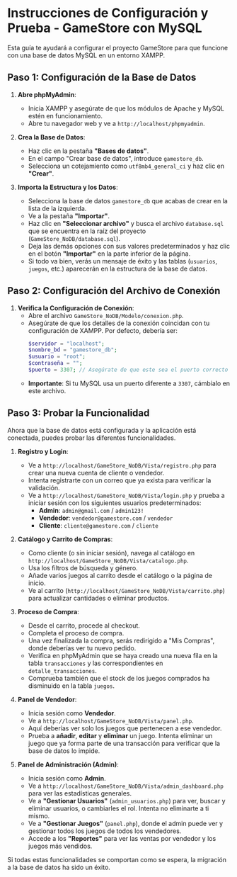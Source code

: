 # Instrucciones de Configuración y Prueba - GameStore con MySQL

Esta guía te ayudará a configurar el proyecto GameStore para que funcione con una base de datos MySQL en un entorno XAMPP.

## Paso 1: Configuración de la Base de Datos

1.  **Abre phpMyAdmin**:
    *   Inicia XAMPP y asegúrate de que los módulos de Apache y MySQL estén en funcionamiento.
    *   Abre tu navegador web y ve a `http://localhost/phpmyadmin`.

2.  **Crea la Base de Datos**:
    *   Haz clic en la pestaña **"Bases de datos"**.
    *   En el campo "Crear base de datos", introduce `gamestore_db`.
    *   Selecciona un cotejamiento como `utf8mb4_general_ci` y haz clic en **"Crear"**.

3.  **Importa la Estructura y los Datos**:
    *   Selecciona la base de datos `gamestore_db` que acabas de crear en la lista de la izquierda.
    *   Ve a la pestaña **"Importar"**.
    *   Haz clic en **"Seleccionar archivo"** y busca el archivo `database.sql` que se encuentra en la raíz del proyecto (`GameStore_NoDB/database.sql`).
    *   Deja las demás opciones con sus valores predeterminados y haz clic en el botón **"Importar"** en la parte inferior de la página.
    *   Si todo va bien, verás un mensaje de éxito y las tablas (`usuarios`, `juegos`, etc.) aparecerán en la estructura de la base de datos.

## Paso 2: Configuración del Archivo de Conexión

1.  **Verifica la Configuración de Conexión**:
    *   Abre el archivo `GameStore_NoDB/Modelo/conexion.php`.
    *   Asegúrate de que los detalles de la conexión coincidan con tu configuración de XAMPP. Por defecto, debería ser:
        ```php
        $servidor = "localhost";
        $nombre_bd = "gamestore_db";
        $usuario = "root";
        $contraseña = "";
        $puerto = 3307; // Asegúrate de que este sea el puerto correcto para tu MySQL
        ```
    *   **Importante**: Si tu MySQL usa un puerto diferente a `3307`, cámbialo en este archivo.

## Paso 3: Probar la Funcionalidad

Ahora que la base de datos está configurada y la aplicación está conectada, puedes probar las diferentes funcionalidades.

1.  **Registro y Login**:
    *   Ve a `http://localhost/GameStore_NoDB/Vista/registro.php` para crear una nueva cuenta de cliente o vendedor.
    *   Intenta registrarte con un correo que ya exista para verificar la validación.
    *   Ve a `http://localhost/GameStore_NoDB/Vista/login.php` y prueba a iniciar sesión con los siguientes usuarios predeterminados:
        *   **Admin**: `admin@gmail.com` / `admin123!`
        *   **Vendedor**: `vendedor@gamestore.com` / `vendedor`
        *   **Cliente**: `cliente@gamestore.com` / `cliente`

2.  **Catálogo y Carrito de Compras**:
    *   Como cliente (o sin iniciar sesión), navega al catálogo en `http://localhost/GameStore_NoDB/Vista/catalogo.php`.
    *   Usa los filtros de búsqueda y género.
    *   Añade varios juegos al carrito desde el catálogo o la página de inicio.
    *   Ve al carrito (`http://localhost/GameStore_NoDB/Vista/carrito.php`) para actualizar cantidades o eliminar productos.

3.  **Proceso de Compra**:
    *   Desde el carrito, procede al checkout.
    *   Completa el proceso de compra.
    *   Una vez finalizada la compra, serás redirigido a "Mis Compras", donde deberías ver tu nuevo pedido.
    *   Verifica en phpMyAdmin que se haya creado una nueva fila en la tabla `transacciones` y las correspondientes en `detalle_transacciones`.
    *   Comprueba también que el stock de los juegos comprados ha disminuido en la tabla `juegos`.

4.  **Panel de Vendedor**:
    *   Inicia sesión como **Vendedor**.
    *   Ve a `http://localhost/GameStore_NoDB/Vista/panel.php`.
    *   Aquí deberías ver solo los juegos que pertenecen a ese vendedor.
    *   Prueba a **añadir**, **editar** y **eliminar** un juego. Intenta eliminar un juego que ya forma parte de una transacción para verificar que la base de datos lo impide.

5.  **Panel de Administración (Admin)**:
    *   Inicia sesión como **Admin**.
    *   Ve a `http://localhost/GameStore_NoDB/Vista/admin_dashboard.php` para ver las estadísticas generales.
    *   Ve a **"Gestionar Usuarios"** (`admin_usuarios.php`) para ver, buscar y eliminar usuarios, o cambiarles el rol. Intenta no eliminarte a ti mismo.
    *   Ve a **"Gestionar Juegos"** (`panel.php`), donde el admin puede ver y gestionar todos los juegos de todos los vendedores.
    *   Accede a los **"Reportes"** para ver las ventas por vendedor y los juegos más vendidos.

Si todas estas funcionalidades se comportan como se espera, la migración a la base de datos ha sido un éxito.
